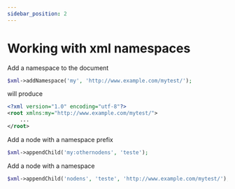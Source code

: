 ```yaml
---
sidebar_position: 2
---
```


# Working with xml namespaces

Add a namespace to the document

```php
$xml->addNamespace('my', 'http://www.example.com/mytest/');
```

will produce

```xml
<?xml version="1.0" encoding="utf-8"?>
<root xmlns:my="http://www.example.com/mytest/"> 
    ...
</root>
``````

Add a node with a namespace prefix

```php
$xml->appendChild('my:othernodens', 'teste');
```

Add a node with a namespace

```php
$xml->appendChild('nodens', 'teste', 'http://www.example.com/mytest/');
```
